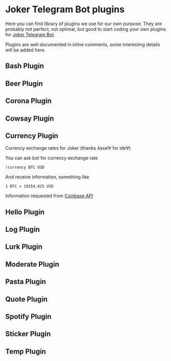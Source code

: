 Joker Telegram Bot plugins
=================

Here you can find library of plugins we use for our own purpose. They are probably not perfect, not optimal, but good to start coding your own plugins for [Joker Telegram Bot](https://github.com/miamibc/joker-telegram-bot).

Plugins are well documented in inline comments, some interesting details will be added here. 

Bash Plugin
-----------

Beer Plugin
-----------

Corona Plugin
-----------

Cowsay Plugin
-----------

Currency Plugin
-----------

Currency exchange rates for Joker (thanks ʎǝxǝl∀ for ide∀)

You can ask bot for currency exchange rate

```
!currency BTC USD
``` 
 
And receive information, something like

```
1 BTC = 19354.425 USD
```

Information requested from [Coinbase API](https://developers.coinbase.com/api/v2)

Hello Plugin
-----------

Log Plugin
-----------

Lurk Plugin
-----------

Moderate Plugin
-----------

Pasta Plugin
-----------

Quote Plugin
-----------

Spotify Plugin
-----------

Sticker Plugin
-----------

Temp Plugin
-----------